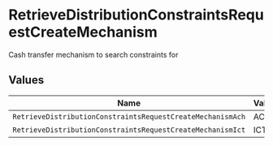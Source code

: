 # RetrieveDistributionConstraintsRequestCreateMechanism

Cash transfer mechanism to search constraints for


## Values

| Name                                                       | Value                                                      |
| ---------------------------------------------------------- | ---------------------------------------------------------- |
| `RetrieveDistributionConstraintsRequestCreateMechanismAch` | ACH                                                        |
| `RetrieveDistributionConstraintsRequestCreateMechanismIct` | ICT                                                        |